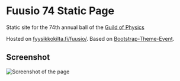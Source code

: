 # Fuusio 74 Static Page

Static site for the 74th annual ball of the [Guild of Physics](https://www.fyysikkokilta.fi)

Hosted on [fyysikkokilta.fi/fuusio/](https://www.fyysikkokilta.fi/fuusio/). Based on [Bootstrap-Theme-Event](https://github.com/jaiimeriios/Bootstrap-Theme-Event).



## Screenshot
![Screenshot of the page](https://i.imgur.com/OjNvHYp.gif)

